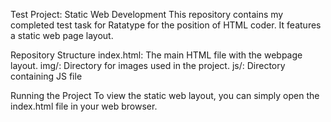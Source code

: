 Test Project: Static Web Development
This repository contains my completed test task for Ratatype for the position of HTML coder. It features a static web page layout.


Repository Structure
index.html: The main HTML file with the webpage layout.
img/: Directory for images used in the project.
js/: Directory containing JS file


Running the Project
To view the static web layout, you can simply open the index.html file in your web browser.

 
 

